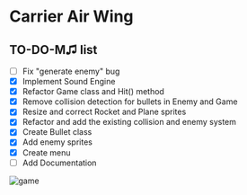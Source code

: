 Carrier Air Wing
=========

## TO-DO-M♫ list
- [ ] Fix "generate enemy" bug
- [x] Implement Sound Engine
- [x] Refactor Game class and Hit() method
- [x] Remove collision detection for bullets in Enemy and Game 
- [x] Resize and correct Rocket and Plane sprites
- [x] Refactor and add the existing collision and enemy system
- [x] Create Bullet class
- [x] Add enemy sprites
- [x] Create menu
- [ ] Add Documentation

<img src="http://upload.wikimedia.org/wikipedia/en/0/0f/Carrier_Airwing_game_flyer.png" alt="game" />
